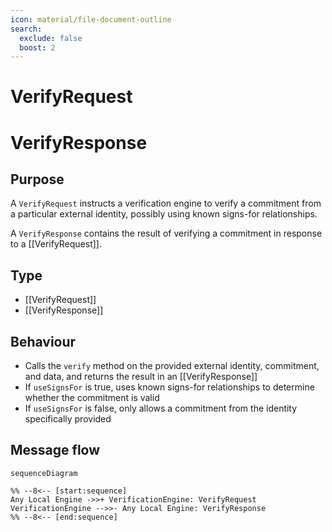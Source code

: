 ```yaml
---
icon: material/file-document-outline
search:
  exclude: false
  boost: 2
---
```


<div class="message" markdown>

# VerifyRequest

# VerifyResponse

## Purpose

<!-- --8<-- [start:purpose] -->
A `VerifyRequest` instructs a verification engine to verify a commitment from a particular external identity, possibly using known signs-for relationships.

A `VerifyResponse` contains the result of verifying a commitment in response to a [[VerifyRequest]].
<!-- --8<-- [end:purpose] -->

## Type

<!-- --8<-- [start:type] -->
- [[VerifyRequest]]
- [[VerifyResponse]]
<!-- --8<-- [end:type] -->

## Behaviour

<!-- --8<-- [start:behaviour] -->
- Calls the `verify` method on the provided external identity, commitment, and data, and returns the result in an [[VerifyResponse]]
- If `useSignsFor` is true, uses known signs-for relationships to determine whether the commitment is valid
- If `useSignsFor` is false, only allows a commitment from the identity specifically provided
<!-- --8<-- [end:behaviour] -->

## Message flow

<!-- --8<-- [start:messages] -->
```mermaid
sequenceDiagram

%% --8<-- [start:sequence]
Any Local Engine ->>+ VerificationEngine: VerifyRequest
VerificationEngine -->>- Any Local Engine: VerifyResponse
%% --8<-- [end:sequence]
```
<!-- --8<-- [end:messages] -->

</div>
